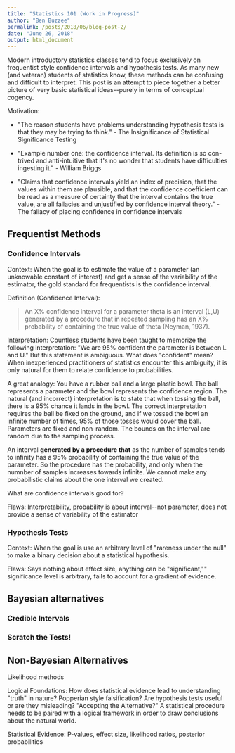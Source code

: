 ```yaml
---
title: "Statistics 101 (Work in Progress)"
author: "Ben Buzzee"
permalink: /posts/2018/06/blog-post-2/
date: "June 26, 2018"
output: html_document
---
```


Modern introductory statistics classes tend to focus exclusively on frequentist style confidence intervals and hypothesis tests. As many new (and veteran) students of statistics know, these methods can be confusing and difficult to interpret. This post is an attempt to piece together a better picture of very basic statistical ideas--purely in terms of conceptual cogency.

Motivation:

 * "The reason students have problems understanding hypothesis
tests is that they may be trying to think." - The Insignificance of Statistical Significance Testing

 * "Example number one: the confidence interval. Its definition is so con-
trived and anti-intuitive that it's no wonder that students have difficulties
ingesting it." - William Briggs

 * "Claims that confidence intervals yield an
index of precision, that the values within them are plausible,
and that the confidence coefficient can be read as
a measure of certainty that the interval contains the true
value, are all fallacies and unjustified by confidence interval
theory." - The fallacy of placing confidence in confidence intervals


## Frequentist Methods

### Confidence Intervals 

Context: When the goal is to estimate the value of a parameter (an unknowable constant of interest) and get a sense of the variability of the estimator, the gold standard for frequentists is the confidence interval. 

Definition (Confidence Interval): 
> An X% confidence interval for a parameter theta is an interval (L,U) generated
by a procedure that in repeated sampling has an X% probability
of containing the true value of theta (Neyman, 1937).

Interpretation: Countless students have been taught to memorize the following interpretation: "We are 95% confident the parameter is between L and U." But this statement is ambiguous. What does "confident" mean? When inexperienced practitioners of statistics encounter this ambiguity, it is only natural for them to  relate confidence to probabilities.

A great analogy: You have a rubber ball and a large plastic bowl. The ball represents a parameter and the bowl represents the confidence region. The natural (and incorrect) interpretation is to state that when tossing the ball, there is a 95% chance it lands in the bowl. The correct interpretation requires the ball be fixed on the ground, and if we tossed the bowl an infinite number of times, 95% of those tosses would cover the ball. Parameters are fixed and non-random. The bounds on the interval are random due to the sampling process.

An interval __generated by a procedure that__ as the number of samples tends to infinity has a 95% probability of containing the true value of the parameter. So the procedure has the probability, and only when the numnber of samples increases towards infinite. We cannot make any probabilistic claims about the one interval we created.

What are confidence intervals good for? 

Flaws: Interpretability, probability is about interval--not parameter, does not provide a sense of variability of the estimator


### Hypothesis Tests 

Context: When the goal is use an arbitrary level of "rareness under the null" to make a binary decision about a statistical hypothesis.

Flaws: Says nothing about effect size, anything can be "significant,"" significance level is arbitrary, fails to account for a gradient of evidence.


## Bayesian alternatives


### Credible Intervals

### Scratch the Tests!

## Non-Bayesian Alternatives

Likelihood methods


Logical Foundations: How does statistical evidence lead to understanding "truth" in nature? Popperian style falsification? Are hypothesis tests useful or are they misleading? "Accepting the Alternative?" A statistical procedure needs to be paired with a logical framework in order to draw conclusions about the natural world.

Statistical Evidence: P-values, effect size, likelihood ratios, posterior probabilities





